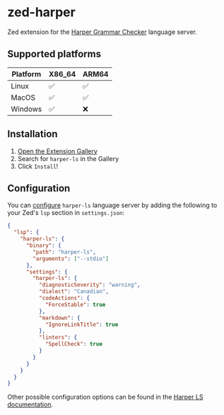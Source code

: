 # zed-harper

Zed extension for the
[Harper Grammar Checker](https://github.com/elijah-potter/harper) language server.

## Supported platforms

| Platform | X86_64 | ARM64 |
| -------- | ------ | ----- |
| Linux    | ✅     | ✅    |
| MacOS    | ✅     | ✅    |
| Windows  | ✅     | ❌    |

## Installation

1. [Open the Extension Gallery](https://zed.dev/docs/extensions/installing-extensions)
2. Search for `harper-ls` in the Gallery
3. Click `Install`!

## Configuration

You can [configure](https://zed.dev/docs/configuring-zed#lsp) `harper-ls` language server by adding the following to your Zed's `lsp` section in `settings.json`:

```json
{
  "lsp": {
    "harper-ls": {
      "binary": {
        "path": "harper-ls",
        "arguments": ["--stdio"]
      },
      "settings": {
        "harper-ls": {
          "diagnosticSeverity": "warning",
          "dialect": "Canadian",
          "codeActions": {
            "ForceStable": true
          },
          "markdown": {
            "IgnoreLinkTitle": true
          },
          "linters": {
            "SpellCheck": true
          }
        }
      }
    }
  }
}
```

Other possible configuration options can be found in the [Harper LS documentation](https://writewithharper.com/docs/integrations/language-server#Configuration).
